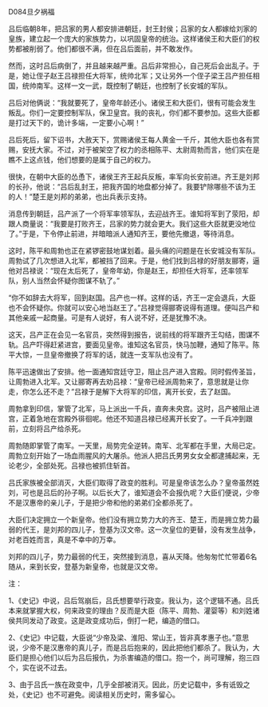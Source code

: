 D084旦夕祸福

吕后临朝8年，把吕家的男人都安排进朝廷，封王封侯；吕家的女人都嫁给刘家的皇族，建立起一个庞大的家族势力，以巩固皇帝的统治。这样诸侯王和大臣们的权势都被削弱了。他们都很不满，但在吕后面前，并不敢发作。

然而，这时吕后病倒了，并且越来越严重。吕后非常担心，自己死后会出乱子。于是，她让侄子赵王吕禄担任大将军，统帅北军；又让另外一个侄子梁王吕产担任相国，统帅南军。这样一文一武，既控制了朝廷，也控制了长安城的军队。

吕后对他俩说：“我就要死了，皇帝年龄还小。诸侯王和大臣们，很有可能会发生叛乱。你们一定要控制军队，保卫皇宫。我的丧礼，你们都不要参加。这些大臣都是打过天下的，诡计多端，一定要小心啊！”

吕后死后，留下诏书，大赦天下，赏赐诸侯王每人黄金一千斤，其他大臣也各有赏赐，安抚大家。不过，对于被架空了权力的丞相陈平、太尉周勃而言，他们实在是瞧不上这点钱，他们想要的是属于自己的权力。

很快，在朝中大臣的怂恿下，诸侯王齐王起兵反叛，率军向长安前进。齐王是刘邦的长孙，他说：“吕后乱封王，把我齐国的地盘都分掉了。我要铲除哪些不该为王的人！”楚王是刘邦的弟弟，也出兵表示支持。

消息传到朝廷，吕产派了一个将军率领军队，去迎战齐王。谁知将军到了荥阳，却跟人商量说：“我要是打败齐王，吕家的势力就会更大。我们这些大臣就更没地位了。”于是，下令停止前进，并暗暗派人通知齐王，要他先撤退，等待消息。

这时，陈平和周勃也正在紧锣密鼓地谋划着。最头痛的问题是在长安城没有军队。周勃试了几次想进入北军，都被挡了回来。于是，他们找到吕禄的好朋友郦寄，逼他对吕禄说：“现在太后死了，皇帝年幼，你是赵王，却担任大将军，还率领军队，别人当然会怀疑你图谋不轨了。”

“你不如辞去大将军，回到赵国。吕产也一样。这样的话，齐王一定会退兵，大臣也不会怀疑你。你就可以安心地当赵王了。”吕禄觉得郦寄说得有道理。便叫吕产和其他亲戚一起商量。可是有人说好，有人说不好，还是犹豫不决。

这天，吕产正在会见一名官员，突然得到报告，说前线的将军跟齐王勾结，图谋不轨。吕产吓得赶紧进宫，要面见皇帝。谁知这名官员，快马加鞭，通知了陈平。陈平大惊，一旦皇帝撤换了将军的话，就连一支军队也没有了。

陈平迅速做出了安排。他一面通知宫廷守卫，阻止吕产进入宫殿。同时假传圣旨，让周勃进入北军。又让郦寄再去劝吕禄：“皇帝已经派周勃来了，意思就是让你走，你怎么还不走？”吕禄于是解下大将军的印信，离开长安，去了赵国。

周勃拿到印信，掌管了北军，马上派出一千兵，直奔未央宫。这时，吕产被阻止进宫，正着急地在宫殿外徘徊呢。他还不知道吕禄已经离开长安了。一千兵冲到跟前，立刻将吕产给杀死。

周勃随即掌管了南军。一天里，局势完全逆转。南军、北军都在手里，大局已定。周勃立刻开始了一场血雨腥风的大屠杀。他派人把吕氏男男女女全都逮捕起来，无论老少，全部处死。吕禄也被抓住斩首。

吕氏家族被全部消灭，大臣们取得了政变的胜利。可是皇帝该怎么办？皇帝虽然姓刘，可也是吕后的孙子啊。以后长大了，谁知道会不会报仇呢？大臣们便说，少帝不是汉惠帝的亲儿子，于是把少帝和他的弟弟们全都杀死了。

大臣们决定拥立一个新皇帝。他们没有拥立势力大的齐王、楚王，而是拥立势力最弱的代王，是刘邦的四儿子，登基为汉文帝。这一次皇位的更替，没有发生战争，对老百姓而言，真是不幸中的万幸。

刘邦的四儿子，势力最弱的代王，突然接到消息，喜从天降。他匆匆忙忙带着6名随从，来到长安，登基为新皇帝，也就是汉文帝。



注：

1、《史记》中说，吕后驾崩后，吕氏想要举行政变。我认为，这个逻辑不通。吕氏本来就掌握大权，何来政变的理由？反而是大臣（陈平、周勃、灌婴等）和刘姓诸侯共同发动了政变。这是政变成功后，倒打一耙，编造的借口。

2、《史记》中记载，大臣说“少帝及梁、淮阳、常山王，皆非真孝惠子也。”意思说，少帝不是汉惠帝的真儿子，而是吕后抱来的，因此把他们都杀了。我认为，大臣们是担心他们以后为吕后报仇，为杀害编造的借口。抱一个，尚可理解，抱三四个，实在说不过去。

3、由于吕氏一族在政变中，几乎全部被消灭。因此，历史记载中，多有诋毁之处，《史记》也不可避免。阅读相关历史时，需多留心。